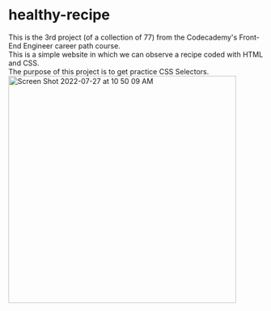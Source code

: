 # healthy-recipe
This is the 3rd project (of a collection of 77) from the Codecademy's Front-End Engineer career path course.<br>
This is a simple website in which we can observe a recipe coded with HTML and CSS.<br>
The purpose of this project is to get practice CSS Selectors.<br>
<img width="450" alt="Screen Shot 2022-07-27 at 10 50 09 AM" src="https://user-images.githubusercontent.com/90432547/181339741-6d79496e-6d20-492c-9f81-25825415999c.png">
